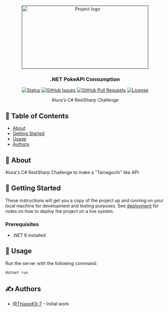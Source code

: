 <p align="center">
  <a href="" rel="noopener">
 <img width=400px height=200px src="https://github.com/ThiagoKS-7/alura-terraform-aws/assets/83460816/8e16458d-6992-4b93-93c8-49d2ad2680a6" alt="Project logo"></a>
</p>

<h3 align="center">.NET PokeAPI Consumption</h3>

<div align="center">

[![Status](https://img.shields.io/badge/status-active-success.svg)]()
[![GitHub Issues](https://img.shields.io/github/issues/ThiagoKS-7/AluraRestSharpAPI-7DaysOfCode.svg)](https://github.com/ThiagoKS-7/AluraRestSharpAPI-7DaysOfCode/issues)
[![GitHub Pull Requests](https://img.shields.io/github/issues-pr/ThiagoKS-7/AluraRestSharpAPI-7DaysOfCode.svg)](https://github.com//ThiagoKS-7/AluraRestSharpAPI-7DaysOfCode/pulls)
[![License](https://img.shields.io/badge/license-GPL_3.0-blue.svg)](/LICENSE)  
</div>

<p align="center"> Alura's C# RestSharp Challenge
  <br> 
</p>

## 📝 Table of Contents

- [About](#about)
- [Getting Started](#getting_started)
- [Usage](#usage)
- [Authors](#authors)

## 🧐 About <a name = "about"></a>

Alura's C# RestSharp Challenge to make a "Tamagochi" like API

## 🏁 Getting Started <a name = "getting_started"></a>

These instructions will get you a copy of the project up and running on your local machine for development and testing purposes. See [deployment](#deployment) for notes on how to deploy the project on a live system.

### Prerequisites

- .NET 6 installed


## 🎈 Usage <a name="usage"></a>

Run the server with the following command:

```bash
dotnet run
```

## ✍️ Authors <a name = "authors"></a>

- [@ThiagoKS-7](https://github.com/ThiagoKS-7) - Initial work
